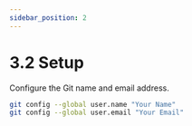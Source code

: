 ```yaml
---
sidebar_position: 2
---
```

# 3.2 Setup

Configure the Git name and email address.

```bash
git config --global user.name "Your Name"
git config --global user.email "Your Email"
```
